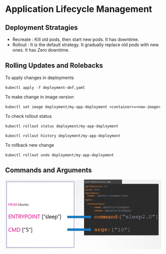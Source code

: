 # Application Lifecycle Management

## Deployment Stratagies

- Recreate : Kill old pods, then start new pods. It has downtime.
- Rollout : It is the default strategy. It gradually replace old pods with new ones.  It has Zero downtime.

## Rolling Updates and Rolebacks

To apply changes in deployments

`kubectl apply -f deployment-def.yaml`

To make change in image version

`kubectl set image deployment/my-app-deployment <container>=<new-image>`

To check rollout status

`kubectl rollout status deployment/my-app-deployment`

`kubectl rollout history deployment/my-app-deployment`

To rollback new change

`kubectl rollout undo deployment/my-app-deployment`

## Commands and Arguments

![command-args](images/cmd-arg.png)

